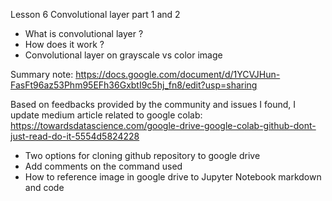 Lesson 6 Convolutional layer part 1 and 2

- What is convolutional layer ?
- How does it work ?
- Convolutional layer on grayscale vs color image 

Summary note: https://docs.google.com/document/d/1YCVJHun-FasFt96az53Phm95EFh36GxbtI9c5hj_fn8/edit?usp=sharing

Based on feedbacks provided by the community and issues I found, 
I update medium article related to google colab: https://towardsdatascience.com/google-drive-google-colab-github-dont-just-read-do-it-5554d5824228

- Two options for cloning github repository to google drive
- Add comments on the command used
- How to reference image in google drive to Jupyter Notebook markdown and code
